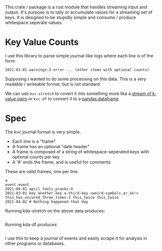 This crate / package is a rust module that handles streaming input and output. It's purpose is to tally or accumulate  values for  a streaming set of keys. It is designed to be stupidly simple and consume / produce whitespace seperate values.

# Key Value Counts

I use this library to parse simple journal-like logs where each line is of the form:

```
2021-03-01 warnings:3 error ... (other items with optional counts)
```

Supposing I wanted to do some processing on this data. This is a very readable / writeable format, but is not standard.

We can use 
`kvc-stretch` to covert it into something more lika a [stream of k-value pairs](https://www.edureka.co/blog/kafka-streams/#stream) 
or 
`kvc-df` to convert it to a [pandas dataframe](https://pandas.pydata.org/pandas-docs/stable/getting_started/intro_tutorials/01_table_oriented.html#min-tut-01-tableoriented)

# Spec

The kvc journal format is very simple.

- Each line is a "frame"
- A frame has an optional "date header"
- A frame is composed of a string of whitespace-seperated keys with optional counts per key
- A '#' ends the frame, and is useful for comments

These are valid frames, one per line:

```
a
event event
2021-04-01 april_fools_pranks:4
2021-03-01 key another_key a-third-key <weird-symbols_ar_ok!> this_has_occured_three_times:3 this_twice this_twice
2021-04-02 # Nothing happened that day
```

Running kda-stretch on the above data produces:

```
```

Running kda-df produces:

```
```

I use this to keep a journal of events and easily scrape it for analysis in other programs or databases. 
